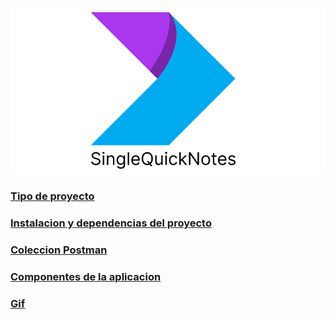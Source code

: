 
![HomeReadme](/README/Resources/img/about.png)
### [Tipo de proyecto](/README/TIPO_APP.md)
### [Instalacion y dependencias del proyecto](/README/INSTALACION.md)
### [Coleccion Postman](/README/COLLECTION_POSTAMAN.md)
### [Componentes de la aplicacion](/README/COMPONENTES_APP.md)
### [Gif](/README/Resources/gif/SingleQuickNotes.gif)


